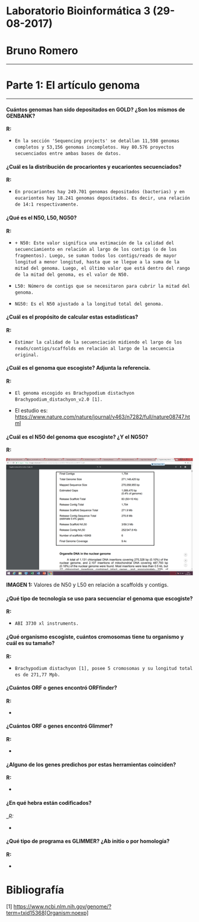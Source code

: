 # Laboratorio Bioinformática 3 (29-08-2017)



# Bruno Romero




-----



# Parte 1: El artículo genoma



----


#### Cuántos genomas han sido depositados en GOLD? ¿Son los mismos de GENBANK?
	
  
__R:__


+ `En la sección 'Sequencing projects' se detallan 11,598 genomas completos y 53,156 genomas incompletos. Hay 80.576 proyectos secuenciados entre ambas bases de datos.` 


#### ¿Cuál es la distribución de procariontes y eucariontes secuenciados?


__R:__


+ `En procariontes hay 249.701 genomas depositados (bacterias) y en eucariontes hay 18.241 genomas depositados. Es decir, una relación de 14:1 respectivamente.`




#### ¿Qué es el N50, L50, NG50?


__R:__


+ `+ N50: Este valor significa una estimación de la calidad del secuenciamiento en relación al largo de los contigs (o de los fragmentos). Luego, se suman todos los contigs/reads de mayor longitud a menor longitud, hasta que se llegue a la suma de la mitad del genoma. Luego, el último valor que está dentro del rango de la mitad del genoma, es el valor de N50.`

+ `L50: Número de contigs que se necesitaron para cubrir la mitad del genoma.`

+ `NG50: Es el N50 ajustado a la longitud total del genoma.`


#### ¿Cuál es el propósito de calcular estas estadísticas?


__R:__



+ `Estimar la calidad de la secuenciación midiendo el largo de los reads/contigs/scaffolds en relación al largo de la secuencia original.`


#### ¿Cuál es el genoma que escogiste? Adjunta la referencia.



__R:__



+ `El genoma escogido es Brachypodium distachyon Brachypodium_distachyon_v2.0 [1].`


+ El estudio es: https://www.nature.com/nature/journal/v463/n7282/full/nature08747.html



#### ¿Cuál es el N50 del genoma que escogiste? ¿Y el NG50?
	
	
	
__R:__


![Valores](https://github.com/CapitanFlint/Laboratorio3bioinfo29-08-2017/blob/master/N50.png)



__IMAGEN 1:__ Valores de N50 y L50 en relación a scaffolds y contigs.
	
	
	
	
	
#### ¿Qué tipo de tecnología se uso para secuenciar el genoma que escogiste?



__R:__



+ `ABI 3730 xl instruments.`
 



#### ¿Qué organismo escogiste, cuántos cromosomas tiene tu organismo y cuál es su tamaño?



__R:__



+ `Brachypodium distachyon [1], posee 5 cromosomas y su longitud total es de 271,77 Mpb. `




#### ¿Cuántos ORF o genes encontró ORFfinder?


__R:__


+ ` `



#### ¿Cuántos ORF o genes encontró Glimmer?


__R:__


+ ` `



#### ¿Alguno de los genes predichos por estas herramientas coinciden?


__R:__


+ ` `



#### ¿En qué hebra están codificados?


__R:_


+ ` `


#### ¿Qué tipo de programa es GLIMMER? ¿Ab initio o por homología?



__R:__




+ ` `



# Bibliografía

 
[1] https://www.ncbi.nlm.nih.gov/genome/?term=txid15368[Organism:noexp]




